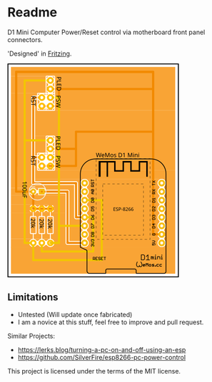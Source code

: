 # Readme

D1 Mini Computer Power/Reset control via motherboard front panel connectors.


'Designed' in [Fritzing](https://fritzing.org/).


![PCB](https://github.com/redhoodie/d1mini-pc-control/raw/master/D1MINI_PC_CONTROL_pcb.svg "PCB")


## Limitations

- Untested (Will update once fabricated)
- I am a novice at this stuff, feel free to improve and pull request.


Similar Projects:
- https://lerks.blog/turning-a-pc-on-and-off-using-an-esp
- https://github.com/SilverFire/esp8266-pc-power-control


This project is licensed under the terms of the MIT license.
